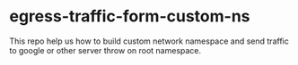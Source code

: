 # egress-traffic-form-custom-ns
This repo help us how to build custom network namespace and send traffic to google or other server throw on root namespace.

